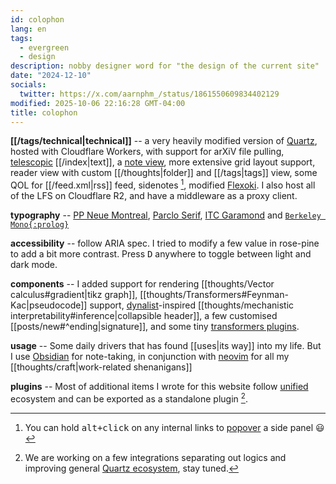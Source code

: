 ```yaml
---
id: colophon
lang: en
tags:
  - evergreen
  - design
description: nobby designer word for "the design of the current site"
date: "2024-12-10"
socials:
  twitter: https://x.com/aarnphm_/status/1861550609834402129
modified: 2025-10-06 22:16:28 GMT-04:00
title: colophon
---
```


**[[/tags/technical|technical]]** -- a very heavily modified version of [Quartz](https://quartz.jzhao.xyz/), hosted with Cloudflare Workers, with support for arXiV file pulling, [telescopic](https://github.com/jackyzha0/telescopic-text) [[/index|text]], a [note view](https://notes.aarnphm.xyz/notes?stackedNotes=bm90ZXM), more extensive grid layout support, reader view with custom [[/thoughts|folder]] and [[/tags|tags]] view, some QOL for [[/feed.xml|rss]] feed, sidenotes [^sidepanel], modified [Flexoki](https://stephango.com/flexoki). I also host all of the LFS on Cloudflare R2, and have a middleware as a proxy client.

[^sidepanel]: You can hold <kbd>alt+click</kbd> on any internal links to [popover](https://x.com/aarnphm_/status/1884954569341272345) a side panel 😃

**typography** -- [PP Neue Montreal](https://pangrampangram.com/products/neue-montreal), [Parclo Serif](https://lettermatic.com/fonts/parclo-serif?plan=student), [ITC Garamond](https://www.typewolf.com/itc-garamond) and [`Berkeley Mono{:prolog}`](https://usgraphics.com/products/berkeley-mono)

**accessibility** -- follow ARIA spec. I tried to modify a few value in rose-pine to add a bit more contrast. Press <kbd>D</kbd> anywhere to toggle between light and dark mode.

**components** -- I added support for rendering [[thoughts/Vector calculus#gradient|tikz graph]], [[thoughts/Transformers#Feynman-Kac|pseudocode]] support, [dynalist](https://dynalist.io)-inspired [[thoughts/mechanistic interpretability#inference|collapsible header]], a few customised [[posts/new#^ending|signature]], and some tiny [transformers plugins](https://github.com/aarnphm/aarnphm.github.io/blob/main/quartz/plugins/transformers/aarnphm.ts).

**usage** -- Some daily drivers that has found [[uses|its way]] into my life. But I use [Obsidian](https://obsidian.md/) for note-taking, in conjunction with [neovim](https://neovim.io/) for all my [[thoughts/craft|work-related shenanigans]]

**plugins** -- Most of additional items I wrote for this website follow [unified](https://unifiedjs.com/) ecosystem and can be exported as a standalone plugin [^plugin].

[^plugin]: We are working on a few integrations separating out logics and improving general [Quartz ecosystem](https://github.com/quartz-community), stay tuned.
